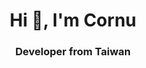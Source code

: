 <h1 align="center">Hi 👋, I'm Cornu</h1>
<h3 align="center">Developer from Taiwan</h3>

<h3 align="left"></h3>
<p align="left">
</p>


<!--
**CornuDev/CornuDev** is a ✨ _special_ ✨ repository because its `README.md` (this file) appears on your GitHub profile.

Here are some ideas to get you started:

- 🔭 I’m currently working on ...
- 🌱 I’m currently learning ...
- 👯 I’m looking to collaborate on ...
- 🤔 I’m looking for help with ...
- 💬 Ask me about ...
- 📫 How to reach me: ...
- 😄 Pronouns: ...
- ⚡ Fun fact: ...
-->
